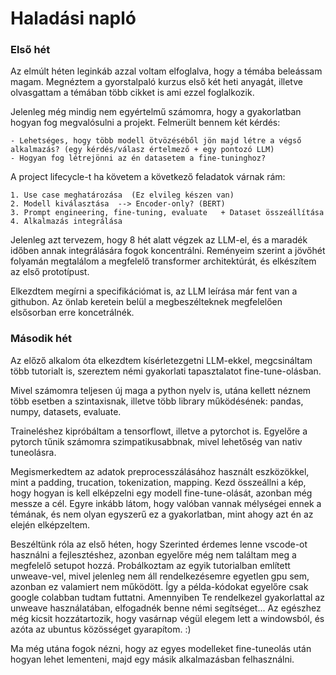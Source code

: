 # Haladási napló

### Első hét

Az elmúlt héten leginkáb azzal voltam elfoglalva, hogy a témába beleássam magam. 
Megnéztem a gyorstalpaló kurzus első két heti anyagát, illetve olvasgattam a témában
több cikket is ami ezzel foglalkozik.

Jelenleg még mindig nem egyértelmű számomra, hogy a gyakorlatban hogyan fog megvalósulni a projekt.
Felmerült bennem két kérdés:

    - Lehetséges, hogy több modell ötvözéséből jön majd létre a végső alkalmazás? (egy kérdés/válasz értelmező + egy pontozó LLM)
    - Hogyan fog létrejönni az én datasetem a fine-tuninghoz?

A project lifecycle-t ha követem a következő feladatok várnak rám:
 
    1. Use case meghatározása  (Ez elvileg készen van)
    2. Modell kiválasztása  --> Encoder-only? (BERT)
    3. Prompt engineering, fine-tuning, evaluate   + Dataset összeállítása
    4. Alkalmazás integrálása

Jelenleg azt tervezem, hogy 8 hét alatt végzek az LLM-el, és a maradék időben annak
integrálására fogok koncentrálni.
Reményeim szerint a jövőhét folyamán megtalálom a megfelelő transformer architektúrát,
és elkészítem az első prototípust.

Elkezdtem megírni a specifikációmat is, az LLM leírása már fent van a githubon.
Az önlab keretein belül a megbeszélteknek megfelelően elsősorban erre koncetrálnék.

### Második hét

Az előző alkalom óta elkezdtem kísérletezgetni LLM-ekkel, megcsináltam több tutorialt is,
szereztem némi gyakorlati tapasztalatot fine-tune-olásban. 

Mivel számomra teljesen új maga a python nyelv is, utána kellett néznem több esetben 
a szintaxisnak, illetve több library működésének: pandas, numpy, datasets, evaluate.

Traineléshez kipróbáltam a tensorflowt, illetve a pytorchot is. Egyelőre a pytorch tűnik számomra szimpatikusabbnak,
mivel lehetőség van nativ tuneolásra.

Megismerkedtem az adatok preprocesszálásához használt eszközökkel, mint a padding, trucation, tokenization, mapping.
Kezd összeállni a kép, hogy hogyan is kell elképzelni egy modell fine-tune-olását, azonban még messze a cél.
Egyre inkább látom, hogy valóban vannak mélységei ennek a témának, és nem olyan egyszerű ez a gyakorlatban, 
mint ahogy azt én az elején elképzeltem. 

Beszéltünk róla az első héten, hogy Szerinted érdemes lenne vscode-ot használni a fejlesztéshez, 
azonban egyelőre még nem találtam meg a megfelelő setupot hozzá.
Probálkoztam az egyik tutorialban említett unweave-vel, mivel jelenleg nem áll rendelkezésemre egyetlen gpu sem, 
azonban ez valamiert nem működött. Így a példa-kódokat egyelőre csak google colabban tudtam futtatni.
Amennyiben Te rendelkezel gyakorlattal az unweave használatában, elfogadnék benne némi segítséget... 
Az egészhez még kicsit hozzátartozik, hogy vasárnap végül elegem lett a windowsból, és azóta az ubuntus közösséget gyarapítom. :)

Ma még utána fogok nézni, hogy az egyes modelleket fine-tuneolás után hogyan lehet lementeni, 
majd egy másik alkalmazásban felhasználni.  
